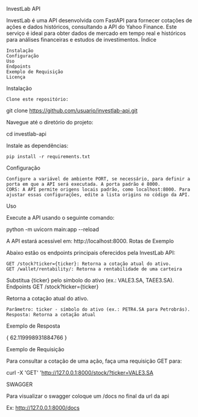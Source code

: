 InvestLab API

InvestLab é uma API desenvolvida com FastAPI para fornecer cotações de ações e dados históricos, consultando a API do Yahoo Finance. Este serviço é ideal para obter dados de mercado em tempo real e históricos para análises financeiras e estudos de investimentos.
Índice

    Instalação
    Configuração
    Uso
    Endpoints
    Exemplo de Requisição
    Licença

Instalação

    Clone este repositório:

git clone https://github.com/usuario/investlab-api.git

Navegue até o diretório do projeto:

cd investlab-api

Instale as dependências:

    pip install -r requirements.txt

Configuração

    Configure a variável de ambiente PORT, se necessário, para definir a porta em que a API será executada. A porta padrão é 8000.
    CORS: A API permite origens locais padrão, como localhost:8000. Para ajustar essas configurações, edite a lista origins no código da API.

Uso

Execute a API usando o seguinte comando:

python -m uvicorn main:app --reload

A API estará acessível em: http://localhost:8000.
Rotas de Exemplo

Abaixo estão os endpoints principais oferecidos pela InvestLab API:

    GET /stock?ticker={ticker}: Retorna a cotação atual do ativo.
    GET /wallet/rentability/: Retorna a rentabilidade de uma carteira

Substitua {ticker} pelo símbolo do ativo (ex.: VALE3.SA, TAEE3.SA).
Endpoints
GET /stock?ticker={ticker}

Retorna a cotação atual do ativo.

    Parâmetro: ticker - símbolo do ativo (ex.: PETR4.SA para Petrobrás).
    Resposta: Retorna a cotação atual

Exemplo de Resposta

{
 62.119998931884766
}


Exemplo de Requisição

Para consultar a cotação de uma ação, faça uma requisição GET para:

curl -X 'GET' 'http://127.0.0.1:8000/stock/?ticker=VALE3.SA

SWAGGER

Para visualizar o swagger coloque um /docs no final da url da api

Ex: http://127.0.0.1:8000/docs